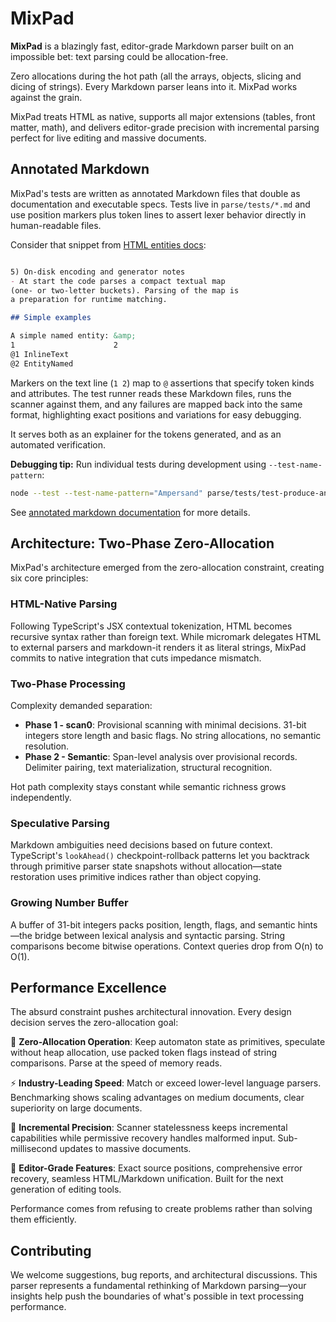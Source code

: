 # MixPad

**MixPad** is a blazingly fast, editor-grade Markdown parser built on an impossible bet: text parsing could be allocation-free.

Zero allocations during the hot path (all the arrays, objects, slicing and dicing of strings). Every Markdown parser leans into it. MixPad works against the grain.

MixPad treats HTML as native, supports all major extensions (tables, front matter, math), and delivers editor-grade precision with incremental parsing perfect for live editing and massive documents.

## Annotated Markdown

MixPad's tests are written as annotated Markdown files that double as documentation and executable specs. Tests live in `parse/tests/*.md` and use position markers plus token lines to assert lexer behavior directly in human-readable files.

Consider that snippet from [HTML entities docs](parse/tests/2-entities.md):

```markdown

5) On-disk encoding and generator notes
- At start the code parses a compact textual map
(one- or two-letter buckets). Parsing of the map is
a preparation for runtime matching.

## Simple examples

A simple named entity: &amp;
1                      2
@1 InlineText
@2 EntityNamed
```

Markers on the text line (`1 2`) map to `@` assertions that specify token kinds and attributes. The test runner reads these Markdown files, runs the scanner against them, and any failures are mapped back into the same format, highlighting exact positions and variations for easy debugging.

It serves both as an explainer for the tokens generated, and as an automated verification.

**Debugging tip:** Run individual tests during development using `--test-name-pattern`:
```bash
node --test --test-name-pattern="Ampersand" parse/tests/test-produce-annotated.js
```
See [annotated markdown documentation](parse/docs/1-annotated-markdown.md#debugging-and-test-selection) for more details.

## Architecture: Two-Phase Zero-Allocation

MixPad's architecture emerged from the zero-allocation constraint, creating six core principles:

### HTML-Native Parsing
Following TypeScript's JSX contextual tokenization, HTML becomes recursive syntax rather than foreign text. While micromark delegates HTML to external parsers and markdown-it renders it as literal strings, MixPad commits to native integration that cuts impedance mismatch.

### Two-Phase Processing
Complexity demanded separation:
- **Phase 1 - scan0**: Provisional scanning with minimal decisions. 31-bit integers store length and basic flags. No string allocations, no semantic resolution.
- **Phase 2 - Semantic**: Span-level analysis over provisional records. Delimiter pairing, text materialization, structural recognition.

Hot path complexity stays constant while semantic richness grows independently.

### Speculative Parsing
Markdown ambiguities need decisions based on future context. TypeScript's `lookAhead()` checkpoint-rollback patterns let you backtrack through primitive parser state snapshots without allocation—state restoration uses primitive indices rather than object copying.

### Growing Number Buffer
A buffer of 31-bit integers packs position, length, flags, and semantic hints—the bridge between lexical analysis and syntactic parsing. String comparisons become bitwise operations. Context queries drop from O(n) to O(1).

## Performance Excellence

The absurd constraint pushes architectural innovation. Every design decision serves the zero-allocation goal:

🚀 **Zero-Allocation Operation**: Keep automaton state as primitives, speculate without heap allocation, use packed token flags instead of string comparisons. Parse at the speed of memory reads.

⚡ **Industry-Leading Speed**: Match or exceed lower-level language parsers. Benchmarking shows scaling advantages on medium documents, clear superiority on large documents.

🎯 **Incremental Precision**: Scanner statelessness keeps incremental capabilities while permissive recovery handles malformed input. Sub-millisecond updates to massive documents.

📐 **Editor-Grade Features**: Exact source positions, comprehensive error recovery, seamless HTML/Markdown unification. Built for the next generation of editing tools.

Performance comes from refusing to create problems rather than solving them efficiently.

## Contributing

We welcome suggestions, bug reports, and architectural discussions. This parser represents a fundamental rethinking of Markdown parsing—your insights help push the boundaries of what's possible in text processing performance.
